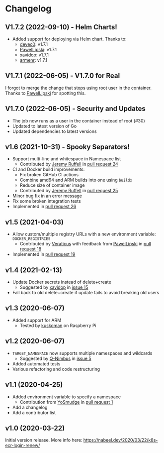 # Changelog

## V1.7.2 (2022-09-10) - Helm Charts!

- Added support for deploying via Helm chart. Thanks to:
  - [devec0](https://github.com/devec0): v1.7.1
  - [PawelLipski](https://github.com/PawelLipski): v1.7.1
  - [xavidop](https://github.com/xavidop): v1.7.1
  - [armenr](https://github.com/armenr): v1.7.1
 

## V1.7.1 (2022-06-05) - V1.7.0 for Real

I forgot to merge the change that stops using root user in the container. Thanks to [PawelLipski](https://github.com/PawelLipski) for spotting this.

## V1.7.0 (2022-06-05) - Security and Updates

- The job now runs as a user in the container instead of root (#30)
- Updated to latest version of Go
- Updated dependencies to latest versions

## v1.6 (2021-10-31) - Spooky Separators!

- Support multi-line and whitespace in Namespace list
  - Contributed by [Jeremy Ruffell](https://github.com/jeremyruffell) in [pull request 24](https://github.com/nabsul/k8s-ecr-login-renew/pull/24)
- CI and Docker build improvements:
  - Fix broken GitHub CI actions
  - Combine amd64 and ARM builds into one using `buildx`
  - Reduce size of container image
  - Contributed by [Jeremy Ruffell](https://github.com/jeremyruffell) in [pull request 25](https://github.com/nabsul/k8s-ecr-login-renew/pull/24)
- Minor bug fix in an error message
- Fix some broken integration tests
- Implemented in [pull request 26](https://github.com/nabsul/k8s-ecr-login-renew/pull/26) 

## v1.5 (2021-04-03)

- Allow custom/multiple registry URLs with a new environment variable: `DOCKER_REGISTRIES`
  - Contributed by [Veraticus](https://github.com/Veraticus) with feedback from [PawelLipski](https://github.com/PawelLipski) in [pull request 18](https://github.com/nabsul/k8s-ecr-login-renew/pull/18)
- Implemented in [pull request 19](https://github.com/nabsul/k8s-ecr-login-renew/pull/19)

## v1.4 (2021-02-13)

- Update Docker secrets instead of delete+create
  - Suggested by [xavidop](https://github.com/xavidop) in [issue 15](https://github.com/nabsul/k8s-ecr-login-renew/issues/15)
- Fall back to old delete+create if update fails to avoid breaking old users

## v1.3 (2020-06-07)

- Added support for ARM
  - Tested by [kuskoman](https://github.com/kuskoman) on Raspberry Pi

## v1.2 (2020-06-07)

- `TARGET_NAMESPACE` now supports multiple namespaces and wildcards
  - Suggested by [Q-Nimbus](https://github.com/Q-Nimbus) in [issue 5](https://github.com/nabsul/k8s-ecr-login-renew/issues/5)
- Added automated tests
- Various refactoring and code restructuring

## v1.1 (2020-04-25)

- Added environment variable to specify a namespace
  - Contribution from [YoSmudge](https://github.com/YoSmudge) in [pull request 1](https://github.com/nabsul/k8s-ecr-login-renew/pull/1)
- Add a changelog
- Add a contributor list

## v1.0 (2020-03-22)

Initial version release.
More info here: https://nabeel.dev/2020/03/22/k8s-ecr-login-renew/
